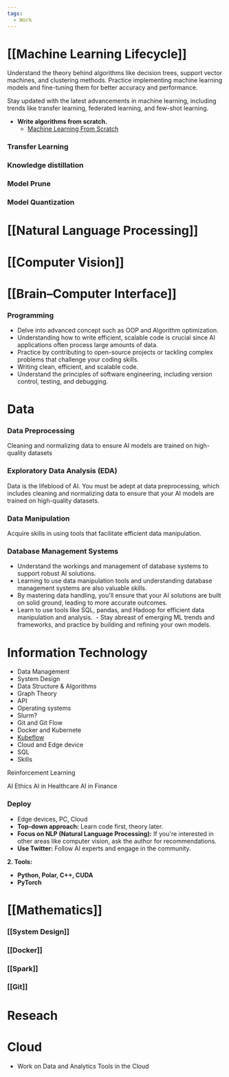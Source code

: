 ```yaml
---
tags:
  - Work
---
```

# [[Machine Learning Lifecycle]]

Understand the theory behind algorithms like decision trees, support vector machines, and clustering methods. Practice implementing machine learning models and fine-tuning them for better accuracy and performance.

Stay updated with the latest advancements in machine learning, including trends like transfer learning, federated learning, and few-shot learning.

- **Write algorithms from scratch.**
    - [Machine Learning From Scratch](https://github.com/eriklindernoren/ML-From-Scratch)

### Transfer Learning

### Knowledge distillation
### Model Prune
### Model Quantization
# [[Natural Language Processing]]

# [[Computer Vision]]

# [[Brain–Computer Interface]]
### Programming

- Delve into advanced concept such as OOP and Algorithm optimization.
- Understanding how to write efficient, scalable code is crucial since AI applications often process large amounts of data. 
- Practice by contributing to open-source projects or tackling complex problems that challenge your coding skills.
- Writing clean, efficient, and scalable code.
- Understand the principles of software engineering, including version control, testing, and debugging. 

# Data

### Data Preprocessing

Cleaning and normalizing data to ensure AI models are trained on high-quality datasets

### Exploratory Data Analysis (EDA)

Data is the lifeblood of AI. You must be adept at data preprocessing, which includes cleaning and normalizing data to ensure that your AI models are trained on high-quality datasets. 

### Data Manipulation

Acquire skills in using tools that facilitate efficient data manipulation.

### Database Management Systems

 - Understand the workings and management of database systems to support robust AI solutions.
- Learning to use data manipulation tools and understanding database management systems are also valuable skills. 
- By mastering data handling, you'll ensure that your AI solutions are built on solid ground, leading to more accurate outcomes.
- Learn to use tools like SQL, pandas, and Hadoop for efficient data manipulation and analysis.
 - Stay abreast of emerging ML trends and frameworks, and practice by building and refining your own models.

# Information Technology

- Data Management
- System Design
- Data Structure & Algorithms
- Graph Theory
- API
- Operating systems
- Slurm?
- Git and Git Flow
- Docker and Kubernete
- [Kubeflow](https://www.kubeflow.org/) 
- Cloud and Edge device
- SQL
- Skills

Reinforcement Learning

AI Ethics
AI in Healthcare
AI in Finance

### Deploy

- Edge devices, PC, Cloud
- **Top-down approach:** Learn code first, theory later.
- **Focus on NLP (Natural Language Processing):** If you're interested in other areas like computer vision, ask the author for recommendations.
- **Use Twitter:** Follow AI experts and engage in the community.

**2. Tools:**

- **Python, Polar, C++, CUDA**
- **PyTorch**

# [[Mathematics]]
### [[System Design]]
### [[Docker]]

### [[Spark]]

### [[Git]]

# Reseach

# Cloud

- Work on Data and Analytics Tools in the Cloud